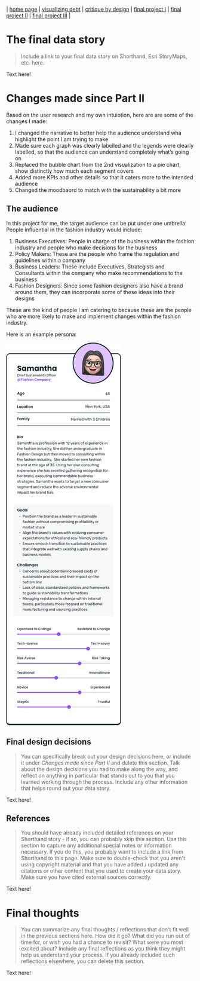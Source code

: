 | [home page](https://cmustudent.github.io/tswd-portfolio-templates/) | [visualizing debt](visualizing-government-debt) | [critique by design](critique-by-design) | [final project I](final-project-part-one) | [final project II](final-project-part-two) | [final project III](final-project-part-three) |

# The final data story
> Include a link to your final data story on Shorthand, Esri StoryMaps, etc. here. 

Text here!

# Changes made since Part II
Based on the user research and my own intuiotion, here are are some of the changes I made:
1. I changed the narrative to better help the audience understand wha highlight the point I am trying to make
2. Made sure each graph was clearly labelled and the legends were clearly labelled, so that the audience can understand completely what’s going on
3. Replaced the bubble chart from the 2nd visualization to a pie chart, show distinctly how much each segment covers
4. Added more KPIs and other details so that it caters more to the intended audience
5. Changed the moodbaord to match with the sustainability a bit more

## The audience
In this project for me, the target audience can be put under one umbrella: People influential in the fashion industry would include:

1. Business Executives: People in charge of the business within the fashion industry and people who make decisions for the business
2. Policy Makers: These are the people who frame the regulation and guidelines within a company
3. Business Leaders: These include Executives, Strategists and Consultants within the company who make recommendations to the business
4. Fashion Designers: Since some fashion designers also have a brand around them, they can incorporate some of these ideas into their designs

These are the kind of people I am catering to because these are the people who are more likely to make and implement changes within the fashion industry. 

Here is an example persona:

![persona](Persona%20card.png)
## Final design decisions
> You can specifically break out your design decisions here, or include it under *Changes made since Part II* and delete this section. Talk about the design decisions you had to make along the way, and reflect on anything in particular that stands out to you that you learned working through the process.  Include any other information that helps round out your data story. 

Text here!

## References
> You should have already included detailed references on your Shorthand story - if so, you can probably skip this section.  Use this section to capture any additional special notes or information necessary.  If you do this, you probably want to include a link from Shorthand to this page. Make sure to double-check that you aren't using copyright material and that you have added / updated any citations or other content that you used to create your data story.  Make sure you have cited external sources correctly. 

Text here!

# Final thoughts
> You can summarize any final thoughts / reflections that don't fit well in the previous sections here.  How did it go?  What did you run out of time for, or wish you had a chance to revisit?  What were you most excited about?  Include any final reflections as you think they might help us understand your process.  If you already included such reflections elsewhere, you can delete this section. 

Text here!
